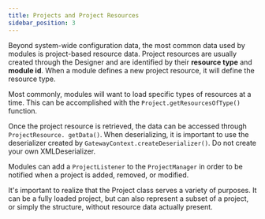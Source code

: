 ```yaml
---
title: Projects and Project Resources
sidebar_position: 3
---
```


Beyond system-wide configuration data, the most common data used by modules is project-based resource data. Project resources are usually created through the Designer and are identified by their **resource type** and **module id**. When a module defines a new project resource, it will define the resource type. 

Most commonly, modules will want to load specific types of resources at a time. This can be accomplished with the `Project.getResourcesOfType()` function.

Once the project resource is retrieved, the data can be accessed through `ProjectResource. getData()`.
When deserializing, it is important to use the deserializer created by `GatewayContext.createDeserializer()`. Do not create your own XMLDeserializer.

Modules can add a `ProjectListener` to the `ProjectManager` in order to be notified when a project is added, removed, or modified.

It's important to realize that the Project class serves a variety of purposes. It can be a fully loaded project, but can also represent a subset of a project, or simply the structure, without resource data actually present.